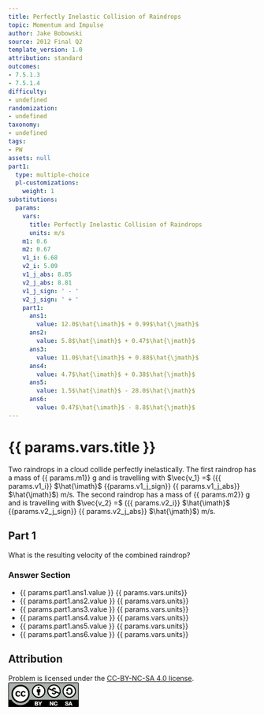 ```yaml
---
title: Perfectly Inelastic Collision of Raindrops
topic: Momentum and Impulse
author: Jake Bobowski
source: 2012 Final Q2
template_version: 1.0
attribution: standard
outcomes:
- 7.5.1.3
- 7.5.1.4
difficulty:
- undefined
randomization:
- undefined
taxonomy:
- undefined
tags:
- PW
assets: null
part1:
  type: multiple-choice
  pl-customizations:
    weight: 1
substitutions:
  params:
    vars:
      title: Perfectly Inelastic Collision of Raindrops
      units: m/s
    m1: 0.6
    m2: 0.67
    v1_i: 6.68
    v2_i: 5.09
    v1_j_abs: 8.85
    v2_j_abs: 8.81
    v1_j_sign: ' - '
    v2_j_sign: ' + '
    part1:
      ans1:
        value: 12.0$\hat{\imath}$ + 0.99$\hat{\jmath}$
      ans2:
        value: 5.8$\hat{\imath}$ + 0.47$\hat{\jmath}$
      ans3:
        value: 11.0$\hat{\imath}$ + 0.88$\hat{\jmath}$
      ans4:
        value: 4.7$\hat{\imath}$ + 0.38$\hat{\jmath}$
      ans5:
        value: 1.5$\hat{\imath}$ - 28.0$\hat{\jmath}$
      ans6:
        value: 0.47$\hat{\imath}$ - 8.8$\hat{\jmath}$
---
```

# {{ params.vars.title }}
Two raindrops in a cloud collide perfectly inelastically. The first raindrop has a mass of {{ params.m1}} g and is travelling with $\vec{v_1} =$ ({{ params.v1_i}} $\hat{\imath}$ {{params.v1_j_sign}} {{ params.v1_j_abs}} $\hat{\jmath}$) m/s.
The second raindrop has a mass of {{ params.m2}} g and is travelling with $\vec{v_2} =$ ({{ params.v2_i}} $\hat{\imath}$ {{params.v2_j_sign}} {{ params.v2_j_abs}} $\hat{\jmath}$) m/s.

## Part 1

What is the resulting velocity of the combined raindrop?

### Answer Section

- {{ params.part1.ans1.value }} {{ params.vars.units}}
- {{ params.part1.ans2.value }} {{ params.vars.units}}
- {{ params.part1.ans3.value }} {{ params.vars.units}}
- {{ params.part1.ans4.value }} {{ params.vars.units}}
- {{ params.part1.ans5.value }} {{ params.vars.units}}
- {{ params.part1.ans6.value }} {{ params.vars.units}}

## Attribution

Problem is licensed under the [CC-BY-NC-SA 4.0 license](https://creativecommons.org/licenses/by-nc-sa/4.0/).<br> ![The Creative Commons 4.0 license requiring attribution-BY, non-commercial-NC, and share-alike-SA license.](https://raw.githubusercontent.com/firasm/bits/master/by-nc-sa.png)